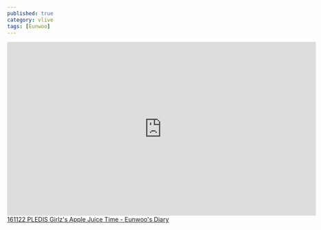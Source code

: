 ```yaml
---
published: true
category: vlive
tags: [Eunwoo]
---
```

<iframe src="http://www.vlive.tv/embed/17476" frameborder="no" scrolling="no" marginwidth="0" marginheight="0" WIDTH="720" HEIGHT="405" allowfullscreen></iframe><br /><a href="" target="_blank">161122 PLEDIS Girlz's Apple Juice Time - Eunwoo's Diary</a>